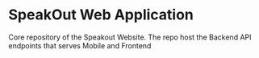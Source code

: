 # SpeakOut Web Application
Core repository of the Speakout Website. The repo host the Backend API endpoints that serves Mobile and Frontend


